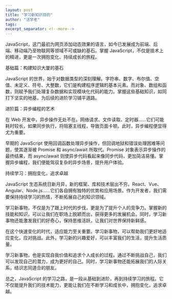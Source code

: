 ```yaml
---
layout: post
title: "学习新知识目的"
author: "活学老"
tags: 
excerpt_separator: <!--more-->
---
```


JavaScript，这门最初为网页添加动态效果的语言，如今已发展成为前端、后端、移动端乃至物联网等领域不可或缺的基石。掌握 JavaScript，不仅是技术上的精进，更是一次拥抱变化、持续成长的旅程。

基础篇：构建知识大厦的基石

JavaScript 的世界，始于对数据类型的深刻理解。字符串、数字、布尔值、空值、未定义、符号、大整数，它们是构建程序逻辑的基本元素。而对象、数组和函数，则赋予我们处理复杂数据和实现模块化代码的能力。掌握这些基础知识，如同打下坚实的地基，为后续的进阶学习铺平道路。

进阶篇：异步编程的艺术

在 Web 开发中，异步操作无处不在。网络请求、文件读取、定时器……它们可能耗时较长，如果同步执行，将阻塞主线程，导致页面卡顿。此时，异步编程便显得尤为重要。

早期的 JavaScript 使用回调函数处理异步操作，但回调地狱和错误处理困难等问题，使其逐渐被 Promise 和 async/await 所取代。Promise 对象表示异步操作的最终结果，而 async/await 则使异步代码看起来像同步代码，更加简洁易懂。掌握异步编程，我们便能驾驭复杂的异步场景，提升用户体验。<!--more-->


持续学习：拥抱变化，追求卓越

JavaScript 生态系统日新月异，新的框架、库和技术层出不穷。React、Vue、Angular、Node.js……它们各自拥有独特的优势和应用场景。作为开发者，我们需要保持持续学习的热情，不断拓展自己的知识领域。

学习新事物，不仅是为了跟上时代的步伐，更是为了提升个人的竞争力。掌握新的技能和知识，可以让我们在职场上脱颖而出，获得更多的发展机会。同时，学习新事物还能激发我们的好奇心，保持思维活跃，让我们对世界保持新鲜感。

在这个快速变化的时代，适应能力至关重要。学习新事物，可以帮助我们更好地适应变化，应对挑战。此外，学习新的兴趣爱好，可以丰富我们的生活，提升生活质量。

学习新事物，也是实现自我价值和追求个人成长的过程。通过不断挑战自己，我们可以发现自己的潜力，成为更好的自己。同时，学习新事物还能拓展我们的人际关系，结识志同道合的朋友。

总之，JavaScript 的学习之路，是一段从基础到进阶，再到持续学习的旅程。它不仅能提升我们的技术能力，更能让我们在不断学习和成长中，拥抱变化，追求卓越。
